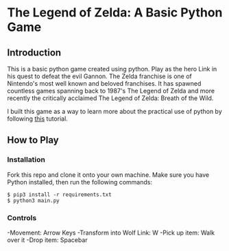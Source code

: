 # The Legend of Zelda: A Basic Python Game

## Introduction

This is a basic python game created using python. Play as the hero Link
in his quest to defeat the evil Gannon. The Zelda franchise is one of
Nintendo's most well known and beloved franchises. It has spawned
countless games spanning back to 1987's The Legend of Zelda and more
recently the critically acclaimed The Legend of Zelda: Breath of the
Wild.

I built this game as a way to
learn more about the practical use of python by following
[this](https://www.youtube.com/watch?v=iRrMsxQCiJg) tutorial.

## How to Play

### Installation
Fork this repo and clone it onto your own machine. Make sure you have
Python installed, then run the following commands:

```
$ pip3 install -r requirements.txt
$ python3 main.py
```
### Controls
-Movement: Arrow Keys
-Transform into Wolf Link: W
-Pick up item: Walk over it
-Drop item: Spacebar

